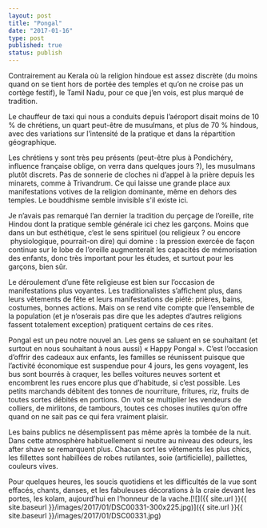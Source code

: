 ```yaml
---
layout: post
title: "Pongal"
date: "2017-01-16"
type: post
published: true
status: publish
---
```


Contrairement au Kerala où la religion hindoue est assez discrète (du moins quand on se tient hors de portée des temples et qu’on ne croise pas un cortège festif), le Tamil Nadu, pour ce que j’en vois, est plus marqué de tradition.

Le chauffeur de taxi qui nous a conduits depuis l’aéroport disait moins de 10 % de chrétiens, un quart peut-être de musulmans, et plus de 70 % hindous, avec des variations sur l’intensité de la pratique et dans la répartition géographique.

Les chrétiens y sont très peu présents (peut-être plus à Pondichéry, influence française oblige, on verra dans quelques jours ?), les musulmans plutôt discrets. Pas de sonnerie de cloches ni d’appel à la prière depuis les minarets, comme à Trivandrum. Ce qui laisse une grande place aux manifestations votives de la religion dominante, même en dehors des temples. Le bouddhisme semble invisible s'il existe ici.

Je n’avais pas remarqué l’an dernier la tradition du perçage de l’oreille, rite Hindou dont la pratique semble générale ici chez les garçons. Moins que dans un but esthétique, c’est le sens spirituel (ou religieux ? ou encore  physiologique, pourrait-on dire) qui domine : la pression exercée de façon continue sur le lobe de l’oreille augmenterait les capacités de mémorisation des enfants, donc très important pour les études, et surtout pour les garçons, bien sûr.

Le déroulement d’une fête religieuse est bien sur l’occasion de manifestations plus voyantes. Les traditionalistes s’affichent plus, dans leurs vêtements de fête et leurs manifestations de piété: prières, bains, costumes, bonnes actions. Mais on se rend vite compte que l’ensemble de la population (et je n’oserais pas dire que les adeptes d’autres religions fassent totalement exception) pratiquent certains de ces rites.

Pongal est un peu notre nouvel an. Les gens se saluent en se souhaitant (et surtout en nous souhaitant à nous aussi) « Happy Pongal ». C’est l’occasion d’offrir des cadeaux aux enfants, les familles se réunissent puisque que l’activité économique est suspendue pour 4 jours, les gens voyagent, les bus sont bourrés à craquer, les belles voitures neuves sortent et encombrent les rues encore plus que d’habitude, si c’est possible. Les petits marchands débitent des tonnes de nourriture, fritures, riz, fruits de toutes sortes débités en portions. On voit se multiplier les vendeurs de colliers, de mirlitons, de tambours, toutes ces choses inutiles qu’on offre quand on ne sait pas ce qui fera vraiment plaisir.

Les bains publics ne désemplissent pas même après la tombée de la nuit. Dans cette atmosphère habituellement si neutre au niveau des odeurs, les after shave se remarquent plus. Chacun sort les vêtements les plus chics, les fillettes sont habillées de robes rutilantes, soie (artificielle), paillettes, couleurs vives.

Pour quelques heures, les soucis quotidiens et les difficultés de la vue sont effacés, chants, danses, et les fabuleuses décorations à la craie devant les portes, les kolam, aujourd’hui en l’honneur de la vache.[![]({{ site.url }}{{ site.baseurl }}/images/2017/01/DSC00331-300x225.jpg)]({{ site.url }}{{ site.baseurl }}/images/2017/01/DSC00331.jpg)
